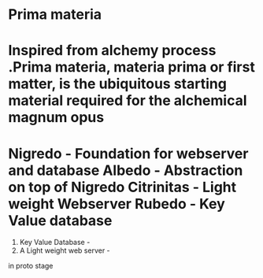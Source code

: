 Prima materia 
================================================================================================
Inspired from alchemy process .Prima materia, materia prima or first matter, is the ubiquitous starting material required for the alchemical magnum opus
================================================================================================
Nigredo - Foundation for webserver and database
Albedo - Abstraction on top of Nigredo 
Citrinitas - Light weight Webserver
Rubedo - Key Value database
================================================================================================

1. Key Value Database - 
2. A Light weight web server  - 

in proto stage
